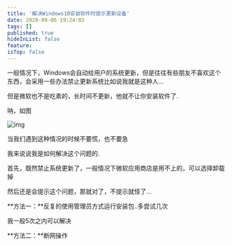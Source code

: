 ```yaml
---
title: '解决Windows10安装软件时提示更新设备'
date: 2020-09-06 19:24:02
tags: []
published: true
hideInList: false
feature: 
isTop: false
---
```

一般情况下，Windows会自动给用户的系统更新，但是往往有些朋友不喜欢这个东西，会采用一些办法禁止更新系统比如说我就是这种人...

但是微软也不是吃素的，长时间不更新，他就不让你安装软件了.

呐，如图

![img](https://i.loli.net/2020/09/06/Rkp2LeTjgO7GrMQ.png)

当我们遇到这种情况的时候不要慌，也不要急

我来说说我是如何解决这个问题的.

首先，既然禁止系统更新了，一般情况下微软应用商店是用不上的，可以选择卸载掉

然后还是会提示这个问题，那就对了，不提示就怪了...

**方法一：**反复的使用管理员方式运行安装包..多尝试几次

我一般5次之内可以解决

**方法二：**断网操作